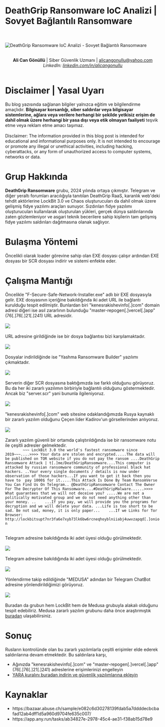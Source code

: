 <link rel="stylesheet" href="../../CSS/style.css" type="text/css">

# DeathGrip Ransomware IoC Analizi | Sovyet Bağlantılı Ransomware

<!-- SEO Meta Tags -->
<meta name="description" content="DeathGrip Ransomware IoC analizi ve tehdit istihbaratı çalışması. Siber güvenlik uzmanı Ali Can Gönüllü'den Sovyet bağlantılı ransomware detaylı analizi.">
<meta name="keywords" content="DeathGrip, ransomware, IoC, malware analizi, siber güvenlik, threat intelligence, Sovyet, ransomware analizi, zararlı yazılım">
<meta name="author" content="Ali Can Gönüllü">
<meta name="robots" content="index, follow">
<meta property="og:title" content="DeathGrip Ransomware IoC Analizi">
<meta property="og:description" content="Sovyet bağlantılı DeathGrip ransomware detaylı analizi ve IoC çalışması.">
<meta property="og:type" content="article">
<meta property="og:url" content="https://github.com/alicangnll/CTI_Arastirmalarim/IoC/DeathGripRansomware_IoC/">
<meta property="og:image" content="https://alicangnll.github.io/CTI_Arastirmalarim/IoC/DeathGripRansomware_IoC/title.jpeg">
<meta name="twitter:card" content="summary_large_image">
<meta name="twitter:title" content="DeathGrip Ransomware IoC Analizi">
<meta name="twitter:description" content="Sovyet bağlantılı ransomware detaylı analizi.">
<meta name="twitter:image" content="https://github.com/alicangnll/CTI_Arastirmalarim/IoC/DeathGripRansomware_IoC/title.jpeg">

<br><br>
<img src="title.jpeg" alt="DeathGrip Ransomware IoC Analizi - Sovyet Bağlantılı Ransomware">
<br><br>
<center><strong>Ali Can Gönüllü</strong> | Siber Güvenlik Uzmanı | <a href="mailto:alicangonullu@yahoo.com">alicangonullu@yahoo.com</a><br>
<em>LinkedIn: <a href="https://linkedin.com/in/alicangonullu" target="_blank">linkedin.com/in/alicangonullu</a></em></center><br>

# Disclaimer | Yasal Uyarı
<p>
  Bu blog yazısında sağlanan bilgiler yalnızca eğitim ve bilgilendirme amaçlıdır. <b>Bilgisayar korsanlığı, siber saldırılar veya bilgisayar sistemlerine, ağlara veya verilere herhangi bir şekilde yetkisiz erişim de dahil olmak üzere herhangi bir yasa dışı veya etik olmayan faaliyeti</b> teşvik etme veya reklam etme amacı taşımaz.
<br><br>
  Disclaimer: The information provided in this blog post is intended for educational and informational purposes only. It is not intended to encourage or promote any illegal or unethical activities, including hacking, cyberattacks, or any form of unauthorized access to computer systems, networks or data.
</p>

# Grup Hakkında
<p>
  <b>DeathGrip Ransomware</b> grubu, 2024 yılında ortaya çıkmıştır. Telegram ve diğer yeraltı forumları aracılığıyla tanıtılan DeathGrip RaaS, karanlık web'deki tehdit aktörlerine LockBit 3.0 ve Chaos oluşturucuları da dahil olmak üzere gelişmiş fidye yazılımı araçları sunuyor. Sızdırılan fidye yazılımı oluşturucuları kullanılarak oluşturulan yükleri, gerçek dünya saldırılarında zaten gözlemleniyor ve asgari teknik becerilere sahip kişilerin tam gelişmiş fidye yazılımı saldırıları dağıtmasına olanak sağlıyor.
</p>

# Bulaşma Yöntemi
<p>
    Öncelikli olarak loader görevine sahip olan EXE dosyası çalışır ardından EXE dosyası bir SCR dosyası indirir ve sistemi enfekte eder.
</p>

# Çalışma Mantığı
<p>
    Öncelikle "F-Secure-Safe-Network-Installer.exe" adlı bir EXE dosyasıyla gelir. EXE dosyasının içeriğine bakıldığında iki adet URL ile bağlantı kurulduğu tespit edilmiştir. Bunlardan biri "kenesrakishevinfo[.]com" domain adresi diğeri ise asıl zararlının bulunduğu "master-repogen[.]vercel[.]app" (76[.]76[.]21[.]241) URL adresidir.
    <br><br>
    <img src="exe.png">
    <br><br>
    URL adresine girildiğinde ise bir dosya bağlantısı bizi karşılamaktadır.
    <br><br>
    <img src="url.png">
    <br><br>
    Dosyalar indirildiğinde ise "Yashma Ransomware Builder" yazılımı çıkmaktadır.
    <br><br>
    <img src="yashma.png">
    <br><br>
    Serverin diğer SCR dosyasına baktığımızda ise farklı olduğunu görüyoruz. Bu da her iki zararlı yazılımın birbiriyle bağlantılı olduğunu göstermektedir. Ancak biz "server.scr" yani bununla ilgileniyoruz.
    <br><br>
    <img src="scr.png">
    <br><br>
    "kenesrakishevinfo[.]com" web sitesine odaklandığımızda Rusya kaynaklı bir zararlı yazılım olduğunu Çeçen lider Kadirov'un görsellerinden anlıyoruz.
    <br><br>
    <img src="soviet_connection.png">
    <br><br>
    Zararlı yazılım güvenli bir ortamda çalıştırıldığında ise bir ransomware notu ile çeşitli adresler gelmektedir.
    <code>
        ~~~ LockBit 3.0 the world's fastest ransomware since 2019~~~....>>>> Your data are stolen and encrypted.....The data will be published on TOR website if you do not pay the ransom ....DeathGrip Ransomware Attack | t[.]me/DeathGripRansomware....This computer is attacked by russian ransomware community of professional black hat hackers. ..Your every single documents / details is now under observation of those hackers...If you want to get it back then you have to  pay 1000$ for it.....This Attack Is Done By Team RansomVerse  You Can Find Us On Telegram.. @DeathGripRansomware Contact The Owner For The Decrypter Of This Ransomware....#DeathGripMalware......>>>> What guarantees that we will not deceive you? .....We are not a politically motivated group and we do not need anything other than your money. ..    ...If you pay, we will provide you the programs for decryption and we will delete your data. ...Life is too short to be sad. Be not sad, money, it is only paper...    ...If we Links for Tor Browser: http://lockbitsupt7nr3fa6e7xyb73lk6bw6rcneqhoyblniiabj4uwvzapqd[.]onion
    </code>
    <br><br>
    Telegram adresine bakıldığında iki adet üyesi olduğu görülmektedir. 
    <br><br>
    <img src="tg.png">
    <br><br>
    Telegram adresine bakıldığında iki adet üyesi olduğu görülmektedir. 
    <br><br>
    <img src="tg2.png">
    <br><br>
    Yönlendirme takip edildiğinde "MEDUSA" adından bir Telegram ChatBot adresine yönlendirildiğimizi görüyoruz.
    <br><br>
    <img src="tg3.png">
    <br><br>
    Buradan da grubun hem LockBit hem de Medusa grubuyla alakalı olduğunu tespit edebiliriz. Medusa zararlı yazılım grubunu daha önce araştırmıştık <a href="https://alicangnll.github.io/CTI_Arastirmalarim/IoC/Medusa_IoC/" target="_blank">buradan</a> ulaşabilirsiniz.

# Sonuç
<p>
    Rusların kontrolünde olan bu zararlı yazılımlarla çeşitli erişimler elde ederek saldırılarına devam etmektedir. Bu saldırılara karşı,
    <ul>
        <li>Ağınızda "kenesrakishevinfo[.]com" ve "master-repogen[.]vercel[.]app" (76[.]76[.]21[.]241) adreslerine erişimlerinizi engelleyin</li>
        <li><a href="https://alicangnll.github.io/CTI_Arastirmalarim/YARA_Rules/Deathgrip_Ransom.yara">YARA kuralını buradan indirin ve güvenlik yazılımlarına ekleyin</a></li>
    </ul>
</p>


# Kaynaklar
<ul>
    <li>https://bazaar.abuse.ch/sample/e082c6d30278139fdab5a7ddddecbcbafad12ab4dff1d5a960d9704fe635c007/</li>
    <li>https://app.any.run/tasks/ab34827e-2978-45c4-ae31-f38ab15d78e9</li>
</ul>
